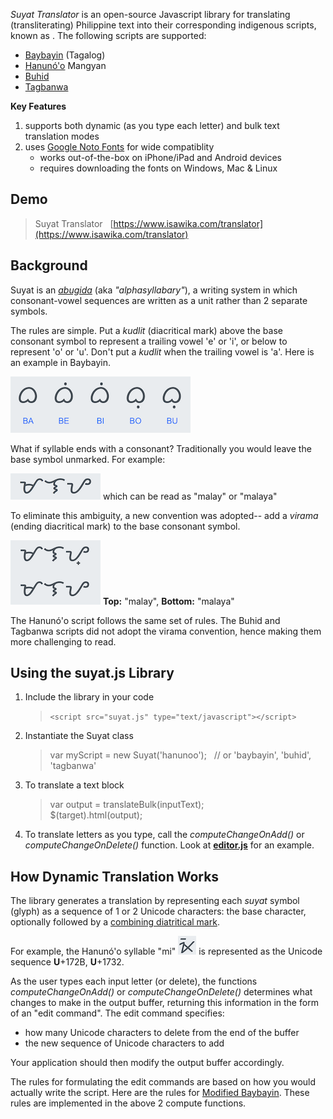 
_Suyat Translator_ is an open-source Javascript library for translating (transliterating) Philippine text into their corresponding indigenous scripts, known as . The following scripts are supported:
* [Baybayin](https://en.wikipedia.org/wiki/Baybayin) (Tagalog)
* [Hanunó'o](https://en.wikipedia.org/wiki/Hanunuo_script) Mangyan
* [Buhid](https://en.wikipedia.org/wiki/Buhid_script)
* [Tagbanwa](https://en.wikipedia.org/wiki/Tagbanwa_script)

**Key Features**

1. supports both dynamic (as you type each letter) and bulk text translation modes
2. uses [Google Noto Fonts](https://www.google.com/get/noto/) for wide compatiblity
   * works out-of-the-box on iPhone/iPad and Android devices
   * requires downloading the fonts on Windows, Mac & Linux

## Demo

> Suyat Translator&nbsp;&nbsp;&nbsp;[https://www.isawika.com/translator](https://www.isawika.com/translator)

## Background

Suyat is an [_abugida_](https://en.wikipedia.org/wiki/Abugida) (aka _"alphasyllabary"_), a writing system in which consonant-vowel sequences are written as a unit rather than 2 separate symbols.

The rules are simple. Put a _kudlit_ (diacritical mark) above the base consonant symbol to represent a trailing vowel 'e' or 'i', or below to represent 'o' or 'u'. Don't put a _kudlit_ when the trailing vowel is 'a'. Here is an example in Baybayin.

[![Baybayin text for "BA-BE-BI-BO-BU"](assets/ba-be-bi-bo-bu.png)]('#')

What if syllable ends with a consonant? Traditionally you would leave the base symbol unmarked. For example:

[![Baybayin text for "malaya"](assets/malaya.png)](#) which can be read as "malay" or "malaya"

To eliminate this ambiguity, a new convention was adopted-- add a _virama_ (ending diacritical mark) to the base consonant symbol.

[![Baybayin text for "malay" versus "malaya"](assets/malay-malaya.png)](#) **Top:** "malay", **Bottom:** "malaya"

The Hanunó'o script follows the same set of rules. The Buhid and Tagbanwa scripts did not adopt the virama convention, hence making them more challenging to read.

## Using the suyat.js Library

1. Include the library in your code

    >`<script src="suyat.js" type="text/javascript"></script>`

2. Instantiate the Suyat class

    >var myScript = new Suyat('hanunoo'); &nbsp;&nbsp;// or 'baybayin', 'buhid', 'tagbanwa'

3. To translate a text block

    >var output = translateBulk(inputText);<br/>
    >$(target).html(output);

4. To translate letters as you type, call the _computeChangeOnAdd()_ or  _computeChangeOnDelete()_ function. Look at [**editor.js**](https://github.com/benbongalon/suyat-translator/blob/master/editor.js) for an example.

## How Dynamic Translation Works

The library generates a translation by representing each _suyat_ symbol (glyph) as a sequence of 1 or 2 Unicode characters: the base character, optionally followed by a [combining diatritical mark](https://en.wikipedia.org/wiki/Combining_character).

For example, the Hanunó'o syllable "mi" [![Hanunoo symbol "mi"](assets/hanunoo_mi.png)](#) is represented as the Unicode sequence **U**+172B, **U**+1732.

As the user types each input letter (or delete), the functions _computeChangeOnAdd()_ or  _computeChangeOnDelete()_ determines what changes to make in the output buffer, returning this information in the form of an "edit command". The edit command specifies:

- how many Unicode characters to delete from the end of the buffer
- the new sequence of Unicode characters to add

Your application should then modify the output buffer accordingly. 

The rules for formulating the edit commands are based on how you would actually write the script. Here are the rules for [Modified Baybayin](https://blog.kabuay.com/tutorials/modified/). These rules are implemented in the above 2 compute functions.
